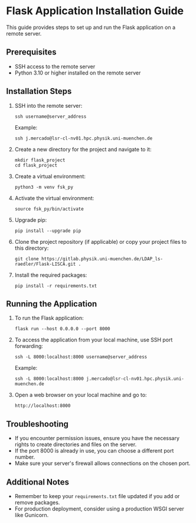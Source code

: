 # Flask Application Installation Guide

This guide provides steps to set up and run the Flask application on a remote server.

## Prerequisites

- SSH access to the remote server
- Python 3.10 or higher installed on the remote server

## Installation Steps

1. SSH into the remote server:

   ```
   ssh username@server_address
   ```

   Example:

   ```
   ssh j.mercado@lsr-cl-nv01.hpc.physik.uni-muenchen.de
   ```

2. Create a new directory for the project and navigate to it:

   ```
   mkdir flask_project
   cd flask_project
   ```

3. Create a virtual environment:

   ```
   python3 -m venv fsk_py
   ```

4. Activate the virtual environment:

   ```
   source fsk_py/bin/activate
   ```

5. Upgrade pip:

   ```
   pip install --upgrade pip
   ```

6. Clone the project repository (if applicable) or copy your project files to this directory:

   ```
   git clone https://gitlab.physik.uni-muenchen.de/LDAP_ls-raedler/Flask-LISCA.git .
   ```

7. Install the required packages:

   ```
   pip install -r requirements.txt
   ```

## Running the Application

1. To run the Flask application:

   ```
   flask run --host 0.0.0.0 --port 8000
   ```

2. To access the application from your local machine, use SSH port forwarding:

   ```
   ssh -L 8000:localhost:8000 username@server_address
   ```

   Example:

   ```
   ssh -L 8000:localhost:8000 j.mercado@lsr-cl-nv01.hpc.physik.uni-muenchen.de
   ```

3. Open a web browser on your local machine and go to:

   ```
   http://localhost:8000
   ```

## Troubleshooting

- If you encounter permission issues, ensure you have the necessary rights to create directories and files on the server.
- If the port 8000 is already in use, you can choose a different port number.
- Make sure your server's firewall allows connections on the chosen port.

## Additional Notes

- Remember to keep your `requirements.txt` file updated if you add or remove packages.
- For production deployment, consider using a production WSGI server like Gunicorn.